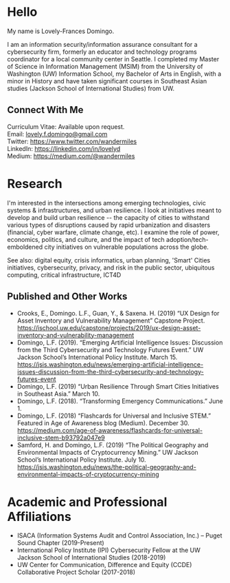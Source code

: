 # Hello
My name is Lovely-Frances Domingo.

I am an information security/information assurance consultant for a cybersecurity firm, formerly an educator and technology programs coordinator for a local community center in Seattle. I completed my Master of Science in Information Management (MSIM) from the University of Washington (UW) Information School, my Bachelor of Arts in English, with a minor in History and have taken significant courses in Southeast Asian studies (Jackson School of International Studies) from UW.

## Connect With Me
Curriculum Vitae: Available upon request.<br />
Email: lovely.f.domingo@gmail.com <br />
Twitter: <https://www.twitter.com/wandermiles><br />
LinkedIn: <https://linkedin.com/in/lovelyd> <br />
Medium: <https://medium.com/@wandermiles>

# Research
I'm interested in the intersections among emerging technologies, civic systems & infrastructures, and urban resilience. I look at initiatives meant to develop and build urban resilience -- the capacity of cities to withstand various types of disruptions caused by rapid urbanization and disasters (financial, cyber warfare, climate change, etc). I examine the role of power, economics, politics, and culture, and the impact of tech adoption/tech-emboldened city initiatives on vulnerable populations across the globe. 

See also: digital equity, crisis informatics, urban planning, 'Smart' Cities initiatives, cybersecurity, privacy, and risk in the public sector, ubiquitous computing, critical infrastructure, ICT4D

## Published and Other Works
- Crooks, E., Domingo. L.F., Guan, Y., & Saxena. H. (2019) “UX Design for Asset Inventory and Vulnerability Management” Capstone Project. <https://ischool.uw.edu/capstone/projects/2019/ux-design-asset-inventory-and-vulnerability-management>
- Domingo, L.F. (2019). “Emerging Artificial Intelligence Issues: Discussion from the Third Cybersecurity and Technology Futures Event.” UW Jackson School’s International Policy Institute. March 15. <https://jsis.washington.edu/news/emerging-artificial-intelligence-issues-discussion-from-the-third-cybersecurity-and-technology-futures-event>
- Domingo, L.F. (2019) “Urban Resilience Through Smart Cities Initiatives in Southeast Asia.” March 10.
- Domingo, L.F. (2018). “Transforming Emergency Communications.” June 1.
- Domingo, L.F. (2018) “Flashcards for Universal and Inclusive STEM.” Featured in Age of Awareness blog (Medium). December 30. <https://medium.com/age-of-awareness/flashcards-for-universal-inclusive-stem-b93792a047e9>
- Samford, H. and Domingo, L.F. (2019) “The Political Geography and Environmental Impacts of Cryptocurrency Mining.” UW Jackson School’s International Policy Institute. July 10. <https://jsis.washington.edu/news/the-political-geography-and-environmental-impacts-of-cryptocurrency-mining>

# Academic and Professional Affiliations
- ISACA (Information Systems Audit and Control Association, Inc.) – Puget Sound Chapter (2019-Present)
- International Policy Institute (IPI) Cybersecurity Fellow at the UW Jackson School of International Studies (2018-2019)
- UW Center for Communication, Difference and Equity (CCDE) Collaborative Project Scholar (2017-2018)
